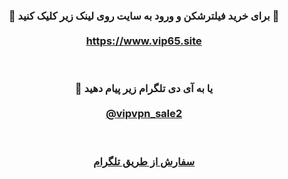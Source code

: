 <center> <h3> <b> 
🔴 برای خرید فیلترشکن و ورود به سایت روی لینک زیر کلیک کنید 🚀
  <br>  <br>
<a href="https://vip65.site">https://www.vip65.site</a>


  <br>  <br> 
  🔴 یا به آی دی تلگرام زیر پیام دهید
  <br> <br> 
<a href="https://t.me/vipvpn_sale2">@vipvpn_sale2</a>

  <br> <br> 
<a class="button button_size_2" href="tg://resolve?domain=vipvpn_sale2" rel="noopener"><span class="button_label">سفارش از طریق تلگرام</span></a>
  
</b>  </h3> </center>

